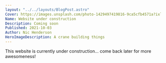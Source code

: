 ```yaml
---
layout: "../../layouts/BlogPost.astro"
Cover: https://images.unsplash.com/photo-1429497419816-9ca5cfb4571a?ixlib=rb-1.2.1&q=85&fm=jpg&crop=entropy&cs=srgb
Name: Website under construction
Description: Coming soon
Published: 2021-10-03
Author: Nic Henderson
HeroImageDescription: A crane building things
---
```


This website is currently under construction... come back later for more awesomeness!
